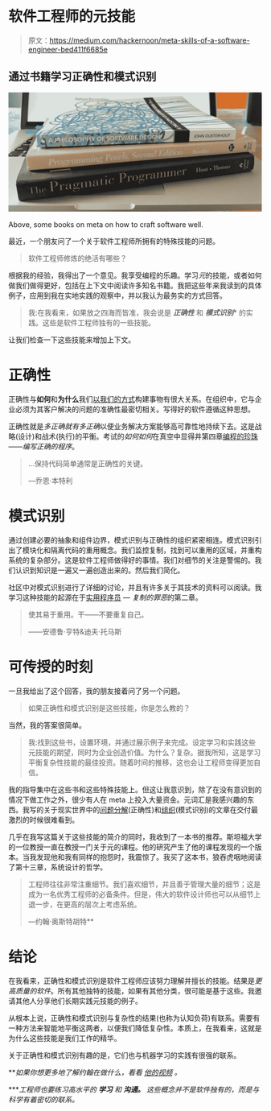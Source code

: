 # 软件工程师的元技能

> 原文：<https://medium.com/hackernoon/meta-skills-of-a-software-engineer-bed411f6685e>

## 通过书籍学习正确性和模式识别

![](img/a75360e2c15f4b5c7169e7b527145ade.png)

Above, some books on meta on how to craft software well.

最近，一个朋友问了一个关于软件工程师所拥有的特殊技能的问题。

> 软件工程师修炼的绝活有哪些？

根据我的经验，我得出了一个意见。我享受编程的乐趣。学习*元*的技能，或者如何做我们做得更好，包括在上下文中阅读许多知名书籍。我把这些年来我读到的具体例子，应用到我在实地实践的观察中，并以我认为最务实的方式回答。

> 我:在我看来，如果放之四海而皆准，我会说是 ***正确性*** 和 ***模式识别**** 的实践。这些是软件工程师独有的一些技能。

让我们检查一下这些技能来增加上下文。

# 正确性

正确性与**如何**和**为什么**我们[以我们的方式](/hackernoon/software-is-unlike-construction-c0284ee4b723)构建事物有很大关系。在组织中，它与企业必须为其客户解决的问题的准确性最密切相关。写得好的软件遵循这种思想。

正确性就是*多正确就有多正确*以便业务解决方案能够高可靠性地持续下去。这是战略(设计)和战术(执行)的平衡。考试的*如何如何*在真空中显得井第四章[编程的珍珠](https://www.pearson.com/us/higher-education/program/Bentley-Programming-Pearls-2nd-Edition/PGM203056.html)——*编写正确的程序*。

> …保持代码简单通常是正确性的关键。
> 
> —乔恩·本特利

# 模式识别

通过创建必要的抽象和组件边界，模式识别与正确性的组织紧密相连。模式识别引出了模块化和隔离代码的重用概念。我们监控复制，找到可以重用的区域，并重构系统的复杂部分。这是软件工程师做得好的事情。我们对细节的关注是警惕的。我们认识到知识是一遍又一遍创造出来的。然后我们简化。

社区中对模式识别进行了详细的讨论，并且有许多关于其技术的资料可以阅读。我学习这种技能的起源在于[实用程序员](https://pragprog.com/titles/tpp20/the-pragmatic-programmer-20th-anniversary-edition/) — *复制的罪恶*的第二章。

> 使其易于重用。干——不要重复自己。
> 
> ——安德鲁·亨特&迪夫·托马斯

# 可传授的时刻

一旦我给出了这个回答，我的朋友接着问了另一个问题。

> 如果正确性和模式识别是这些技能，你是怎么教的？

当然，我的答案很简单。

> 我:找到这些书，设置环境，并通过展示例子来完成。设定学习和实践这些元技能的期望，同时为企业创造价值。为什么？复杂。据我所知，这是学习平衡复杂性技能的最佳投资。随着时间的推移，这也会让工程师变得更加自信。

我的指导集中在这些书和这些特殊技能上。但这让我意识到，除了在没有意识到的情况下做工作之外，很少有人在 meta 上投入大量资金。元词汇是我感兴趣的东西。我写的关于现实世界中的[问题分解](/hackernoon/no-description-provided-8d9e0f3a3abb)(正确性)和[组织](/hackernoon/the-decision-hypothesis-aa512e0113)(模式识别)的文章在交付最激烈的时候很难看到。

几乎在我写这篇关于这些技能的简介的同时，我收到了一本书的推荐。斯坦福大学的一位教授一直在教授一门关于元的课程。他的研究产生了他的课程发现的一个版本。当我发现他和我有同样的抱怨时，我震惊了。我买了这本书，狼吞虎咽地阅读了第十三章，系统设计的哲学。

> 工程师往往非常注重细节。我们喜欢细节，并且善于管理大量的细节；这是成为一名优秀工程师的必备条件。但是，伟大的软件设计师也可以从细节上退一步，在更高的层次上考虑系统。
> 
> —约翰·奥斯特胡特**

# 结论

在我看来，正确性和模式识别是软件工程师应该努力理解并擅长的技能。结果是*更高质量的软件*。所有其他独特的技能，如果有其他分类，很可能是基于这些。我邀请其他人分享他们长期实践元技能的例子。

从根本上说，正确性和模式识别与复杂性的结果(也称为认知负荷)有联系。需要有一种方法来智能地平衡这两者，以便我们降低复杂性。本质上，在我看来，这就是为什么这些技能是我们工作的精华。

关于正确性和模式识别有趣的是，它们也与机器学习的实践有很强的联系。

***如果你想更多地了解约翰在做什么，看看* [*他的视频*](https://www.youtube.com/watch?v=ajFq31OV9Bk) *。*

****工程师也要练习高水平的* ***学习*** *和* ***沟通。*** *这些概念并不是软件独有的，而是与科学有着密切的联系。*
